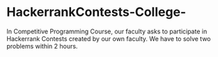 # HackerrankContests-College-
In Competitive Programming Course, our faculty asks to participate in  Hackerrank Contests created by our own faculty. We have to solve two problems within 2 hours.
